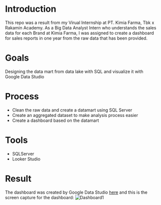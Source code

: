 # Introduction
This repo was a result from my Virual Internship at PT. Kimia Farma, Tbk x Rakamin Academy. As a Big Data Analyst Intern who understands the sales data for each Brand at Kimia Farma, I was assigned to create a dashboard for sales reports in one year from the raw data that has been provided.

# Goals
Designing the data mart from data lake with SQL and visualize it with Google Data Studio

# Process
- Clean the raw data and create a datamart using SQL Server
- Create an aggregated dataset to make analysis process easier
- Create a dashboard based on the datamart

# Tools
- SQLServer
- Looker Studio

# Result
The dashboard was created by Google Data Studio [here](https://lookerstudio.google.com/reporting/bcc82458-1159-40c0-8652-60b2186b4306) and this is the screen capture for the dashboard:
![Dashboard1](https://github.com/fajarkrna/salycyl-sales-data/assets/148789830/ca783746-ac75-48d6-a3b4-f851245f6fdc)
